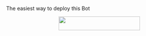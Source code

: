 
The easiest way to deploy this Bot
<p align="center"><a href="https://heroku.com/deploy?template=https://github.com/Burstsam/YoneRobot"> <img src="https://img.shields.io/badge/Deploy%20To%20Heroku-black?style=for-the-badge&logo=heroku" width="220" height="38.45"/></a></p>
